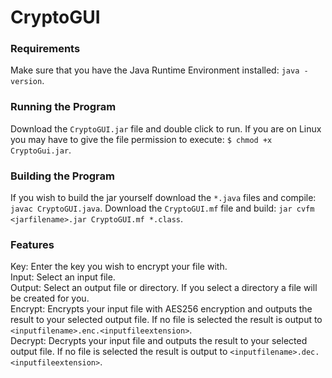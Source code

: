 # CryptoGUI
### Requirements
Make sure that you have the Java Runtime Environment installed: `java -version`.
### Running the Program
Download the `CryptoGUI.jar` file and double click to run. If you are on Linux you may have to give the file permission to execute: `$ chmod +x CryptoGui.jar`.
### Building the Program
If you wish to build the jar yourself download the `*.java` files and compile: `javac CryptoGUI.java`. Download the `CryptoGUI.mf` file and build: `jar cvfm  <jarfilename>.jar CryptoGUI.mf *.class`.
### Features
Key: Enter the key you wish to encrypt your file with.  
Input: Select an input file.  
Output: Select an output file or directory. If you select a directory a file will be created for you.  
Encrypt: Encrypts your input file with AES256 encryption and outputs the result to your selected output file. If no file is selected the result is output to `<inputfilename>.enc.<inputfileextension>`.  
Decrypt: Decrypts your input file and outputs the result to your selected output file. If no file is selected the result is output to `<inputfilename>.dec.<inputfileextension>`.
